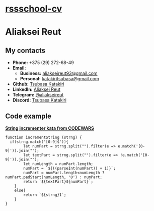 # [rssschool-cv](https://tsubasakatakiri.github.io/rsschool-cv/cv)

# __Aliaksei Reut__

## __My contacts__

* __Phone:__ +375 (29) 272-68-49
* __Email:__
    + __Business:__ aliakseireut93@gmail.com
    + __Personal:__ katakiritsubasa@gmail.com
* __Github:__ [Tsubasa Katakiri](https://github.com/TsubasaKatakiri)
* __LinkedIn:__ [Aliaksei Reut](https://www.linkedin.com/in/aleksei-reut-bbb89824a/)
* __Telegram:__ [@aliakseireut](https://t.me/Aliaksei_Reut)
* __Discord:__ [Tsubasa Katakiri](discordapp.com/users/844284828114354186)



## __Code example__

__[String incrementer kata from CODEWARS](https://www.codewars.com/kata/54a91a4883a7de5d7800009c/javascript)__

```
function incrementString (strng) {
  if(strng.match('[0-9]$')){
        let numPart = strng.split("").filter(e => e.match('[0-9]')).join("");
        let textPart = strng.split("").filter(e => !e.match('[0-9]')).join("");
        let numLength = numPart.length;
        numPart = `${((parseInt(numPart)) + 1)}`;
        numPart = numPart.length<numLength ? numPart.padStart(numLength, '0') : numPart;
        return `${textPart}${numPart}`;
    }
    else{
        return `${strng}1`;
    }
}
```

